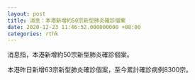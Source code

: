 ```yaml
---
layout: post
title: 消息：本港新增約50宗新型肺炎確診個案
date: 2020-12-23 11:46:52.000000000 +08:00
categories: rthk
---
```


消息指，本港新增約50宗新型肺炎確診個案。

本港昨日新增63宗新型肺炎確診個案，至今累計確診病例8300宗。

